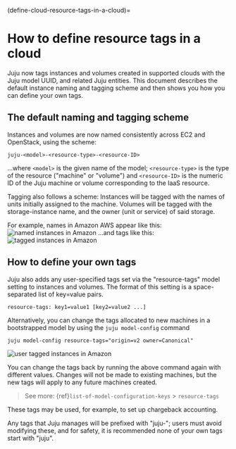 (define-cloud-resource-tags-in-a-cloud)=
# How to define resource tags in a cloud

Juju now tags instances and volumes created in supported clouds with the Juju model UUID, and related Juju entities.  This document describes the default instance naming and tagging scheme and then shows you how you can define your own tags.

## The default naming and tagging scheme

Instances and volumes are now named consistently across EC2 and OpenStack, using the scheme:

``` text
juju-<model>-<resource-type>-<resource-ID>
```

...where `<model>` is the given name of the model; `<resource-type>` is the type of the resource ("machine" or "volume") and `<resource-ID>` is the numeric ID of the Juju machine or volume corresponding to the IaaS resource.

Tagging also follows a scheme: Instances will be tagged with the names of units initially assigned to the machine. Volumes will be tagged with the storage-instance name, and the owner (unit or service) of said storage.

For example, names in Amazon AWS appear like this: ![named instances in Amazon](https://assets.ubuntu.com/v1/0261cc58-config-tagging-named.png) 
...and tags like this: 
![tagged instances in Amazon](https://assets.ubuntu.com/v1/f480625d-config-tagging-tagged.png)

## How to define your own tags


Juju also adds any user-specified tags set via the "resource-tags" model setting to instances and volumes. The format of this setting is a space-separated list of key=value pairs.

``` text
resource-tags: key1=value1 [key2=value2 ...]
```

Alternatively, you can change the tags allocated to new machines in a bootstrapped model by using the `juju model-config` command

```text
juju model-config resource-tags="origin=v2 owner=Canonical"
```

![user tagged instances in Amazon](https://assets.ubuntu.com/v1/1fac4427-config-tagging-user.png)

You can change the tags back by running the above command again with different values. Changes will not be made to existing machines, but the new tags will apply to any future machines created.

> See more: {ref}`list-of-model-configuration-keys` > `resource-tags`

These tags may be used, for example, to set up chargeback accounting.

Any tags that Juju manages will be prefixed with "juju-"; users must avoid modifying these, and for safety, it is recommended none of your own tags start with "juju".

